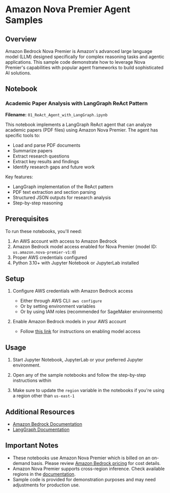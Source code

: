 # Amazon Nova Premier Agent Samples

## Overview

Amazon Bedrock Nova Premier is Amazon's advanced large language model (LLM) designed specifically for complex reasoning tasks and agentic applications. This sample code demonstrate how to leverage Nova Premier's capabilities with popular agent frameworks to build sophisticated AI solutions.

## Notebook

### Academic Paper Analysis with LangGraph ReAct Pattern

**Filename:** `01_ReAct_Agent_with_LangGraph.ipynb`

This notebook implements a LangGraph ReAct agent that can analyze academic papers (PDF files) using Amazon Nova Premier. The agent has specific tools to:

- Load and parse PDF documents
- Summarize papers
- Extract research questions
- Extract key results and findings
- Identify research gaps and future work

Key features:
- LangGraph implementation of the ReAct pattern
- PDF text extraction and section parsing
- Structured JSON outputs for research analysis
- Step-by-step reasoning

## Prerequisites

To run these notebooks, you'll need:

1. An AWS account with access to Amazon Bedrock
2. Amazon Bedrock model access enabled for Nova Premier (model ID: `us.amazon.nova-premier-v1:0`)
3. Proper AWS credentials configured
4. Python 3.10+ with Jupyter Notebook or JupyterLab installed

## Setup

1. Configure AWS credentials with Amazon Bedrock access
   - Either through AWS CLI: `aws configure`
   - Or by setting environment variables
   - Or by using IAM roles (recommended for SageMaker environments)

2. Enable Amazon Bedrock models in your AWS account
   - Follow [this link](https://docs.aws.amazon.com/bedrock/latest/userguide/model-access-modify.html) for instructions on enabling model access

## Usage

1. Start Jupyter Notebook, JupyterLab or your preferred Jupyter environment.

2. Open any of the sample notebooks and follow the step-by-step instructions within

3. Make sure to update the `region` variable in the notebooks if you're using a region other than `us-east-1`

## Additional Resources

- [Amazon Bedrock Documentation](https://docs.aws.amazon.com/bedrock/)
- [LangGraph Documentation](https://www.langchain.com/langgraph)

## Important Notes

- These notebooks use Amazon Nova Premier which is billed on an on-demand basis. Please review [Amazon Bedrock pricing](https://aws.amazon.com/bedrock/pricing/) for cost details.
- Amazon Nova Premier supports cross-region inference. Check available regions in the [documentation](https://docs.aws.amazon.com/bedrock/latest/userguide/models-regions.html).
- Sample code is provided for demonstration purposes and may need adjustments for production use.